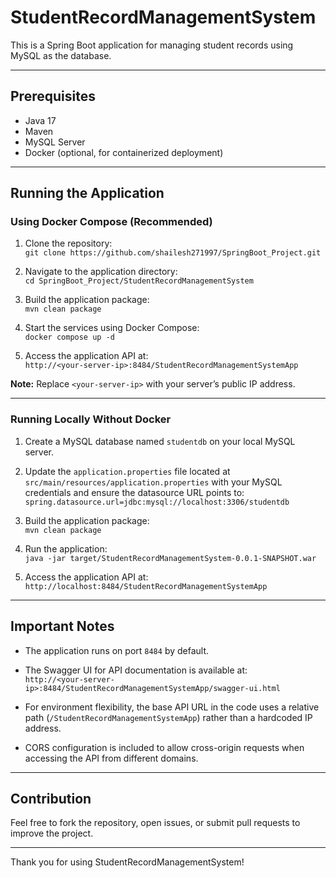 # StudentRecordManagementSystem

This is a Spring Boot application for managing student records using MySQL as the database.

---

## Prerequisites

- Java 17  
- Maven  
- MySQL Server  
- Docker (optional, for containerized deployment)  

---

## Running the Application

### Using Docker Compose (Recommended)

1. Clone the repository:  
   `git clone https://github.com/shailesh271997/SpringBoot_Project.git`

2. Navigate to the application directory:  
   `cd SpringBoot_Project/StudentRecordManagementSystem`

3. Build the application package:  
   `mvn clean package`

4. Start the services using Docker Compose:  
   `docker compose up -d`

5. Access the application API at:  
   `http://<your-server-ip>:8484/StudentRecordManagementSystemApp`

**Note:** Replace `<your-server-ip>` with your server’s public IP address.

---

### Running Locally Without Docker

1. Create a MySQL database named `studentdb` on your local MySQL server.

2. Update the `application.properties` file located at `src/main/resources/application.properties` with your MySQL credentials and ensure the datasource URL points to:  
   `spring.datasource.url=jdbc:mysql://localhost:3306/studentdb`

3. Build the application package:  
   `mvn clean package`

4. Run the application:  
   `java -jar target/StudentRecordManagementSystem-0.0.1-SNAPSHOT.war`

5. Access the application API at:  
   `http://localhost:8484/StudentRecordManagementSystemApp`

---

## Important Notes

- The application runs on port `8484` by default.

- The Swagger UI for API documentation is available at:  
  `http://<your-server-ip>:8484/StudentRecordManagementSystemApp/swagger-ui.html`

- For environment flexibility, the base API URL in the code uses a relative path (`/StudentRecordManagementSystemApp`) rather than a hardcoded IP address.

- CORS configuration is included to allow cross-origin requests when accessing the API from different domains.

---

## Contribution

Feel free to fork the repository, open issues, or submit pull requests to improve the project.

---

Thank you for using StudentRecordManagementSystem!
